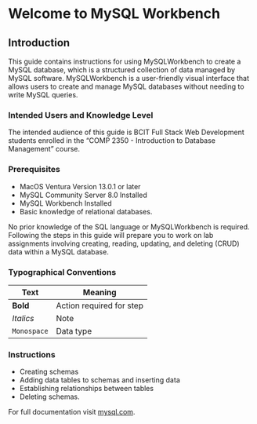 # **Welcome to MySQL Workbench**

## **Introduction**

This guide contains instructions for using MySQLWorkbench to create a MySQL database, which is a structured collection of data managed by MySQL software. MySQLWorkbench is a user-friendly visual interface that allows users to create and manage MySQL databases without needing to write MySQL queries.

### **Intended Users and Knowledge Level**

The intended audience of this guide is BCIT Full Stack Web Development students enrolled in the “COMP 2350 - Introduction to Database Management” course.

### **Prerequisites**

* MacOS Ventura Version 13.0.1 or later
* MySQL Community Server 8.0 Installed
* MySQL Workbench Installed
* Basic knowledge of relational databases.

No prior knowledge of the SQL language or MySQLWorkbench is required. Following the steps in this guide will prepare you to work on lab assignments involving creating, reading, updating, and deleting (CRUD) data within a MySQL database.

### **Typographical Conventions**

| Text | Meaning |
| - | - |
| **Bold** | Action required for step |
| _Italics_ | Note |
| `Monospace` | Data type |

### **Instructions**

* Creating schemas
* Adding data tables to schemas and inserting data
* Establishing relationships between tables
* Deleting schemas.

For full documentation visit [mysql.com](https://dev.mysql.com/doc/).
